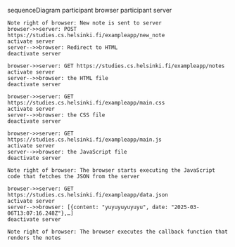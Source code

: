 sequenceDiagram
    participant browser
    participant server

    Note right of browser: New note is sent to server
    browser->>server: POST https://studies.cs.helsinki.fi/exampleapp/new_note
    activate server
    server-->>browser: Redirect to HTML
    deactivate server

    browser->>server: GET https://studies.cs.helsinki.fi/exampleapp/notes
    activate server
    server-->>browser: the HTML file
    deactivate server

    browser->>server: GET https://studies.cs.helsinki.fi/exampleapp/main.css
    activate server
    server-->>browser: the CSS file
    deactivate server

    browser->>server: GET https://studies.cs.helsinki.fi/exampleapp/main.js
    activate server
    server-->>browser: the JavaScript file
    deactivate server

    Note right of browser: The browser starts executing the JavaScript code that fetches the JSON from the server

    browser->>server: GET https://studies.cs.helsinki.fi/exampleapp/data.json
    activate server
    server-->>browser: [{content: "yuyuyuyuyuyu", date: "2025-03-06T13:07:16.248Z"},…]
    deactivate server

    Note right of browser: The browser executes the callback function that renders the notes